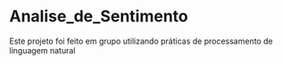 # Analise_de_Sentimento
Este projeto foi feito em grupo utilizando práticas de processamento de linguagem natural
